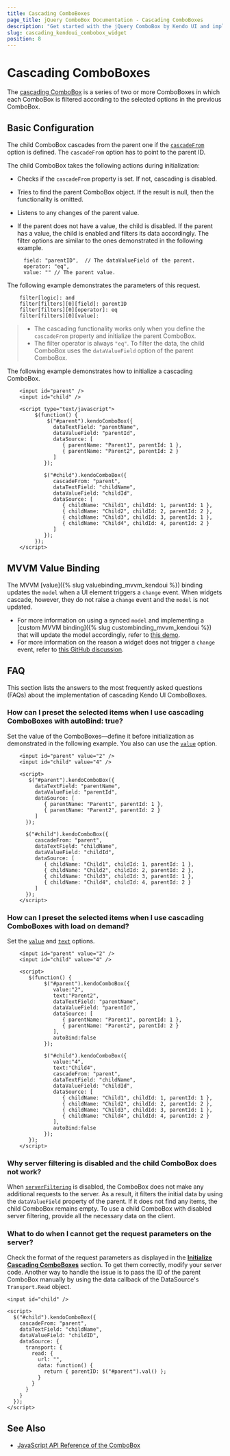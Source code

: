 ```yaml
---
title: Cascading ComboBoxes
page_title: jQuery ComboBox Documentation - Cascading ComboBoxes
description: "Get started with the jQuery ComboBox by Kendo UI and implement cascading ComboBoxes."
slug: cascading_kendoui_combobox_widget
position: 8
---
```


# Cascading ComboBoxes

The [cascading ComboBox](https://demos.telerik.com/kendo-ui/combobox/cascadingcombobox) is a series of two or more ComboBoxes in which each ComboBox is filtered according to the selected options in the previous ComboBox.

## Basic Configuration

The child ComboBox cascades from the parent one if the [`cascadeFrom`](/api/javascript/ui/combobox#configuration) option is defined. The `cascadeFrom` option has to point to the parent ID.

The child ComboBox takes the following actions during initialization:
- Checks if the `cascadeFrom` property is set. If not, cascading is disabled.
- Tries to find the parent ComboBox object. If the result is null, then the functionality is omitted.
- Listens to any changes of the parent value.
- If the parent does not have a value, the child is disabled. If the parent has a value, the child is enabled and filters its data accordingly. The filter options are similar to the ones demonstrated in the following example.

        field: "parentID",  // The dataValueField of the parent.
        operator: "eq",
        value: "" // The parent value.

The following example demonstrates the parameters of this request.

        filter[logic]: and
        filter[filters][0][field]: parentID
        filter[filters][0][operator]: eq
        filter[filters][0][value]:

> * The cascading functionality works only when you define the `cascadeFrom` property and initialize the parent ComboBox.
> * The filter operator is always `"eq"`. To filter the data, the child ComboBox uses the `dataValueField` option of the parent ComboBox.

The following example demonstrates how to initialize a cascading ComboBox.

```dojo
    <input id="parent" />
    <input id="child" />

    <script type="text/javascript">
         $(function() {
             $("#parent").kendoComboBox({
               dataTextField: "parentName",
               dataValueField: "parentId",
               dataSource: [
                  { parentName: "Parent1", parentId: 1 },
                  { parentName: "Parent2", parentId: 2 }
               ]
            });

            $("#child").kendoComboBox({
               cascadeFrom: "parent",
               dataTextField: "childName",
               dataValueField: "childId",
               dataSource: [
                  { childName: "Child1", childId: 1, parentId: 1 },
                  { childName: "Child2", childId: 2, parentId: 2 },
                  { childName: "Child3", childId: 3, parentId: 1 },
                  { childName: "Child4", childId: 4, parentId: 2 }
               ]
            });
         });
    </script>
```

## MVVM Value Binding

The MVVM [value]({% slug valuebinding_mvvm_kendoui %}) binding updates the `model` when a UI element triggers a `change` event. When widgets cascade, however, they do not raise a `change` event and the `model` is not updated.

* For more information on using a synced `model` and implementing a [custom MVVM binding]({% slug custombinding_mvvm_kendoui %}) that will update the model accordingly, refer to [this demo](https://dojo.telerik.com/@ggkrustev/aSAlU).
* For more information on the reason a widget does not trigger a `change` event, refer to [this GitHub discussion](https://github.com/telerik/kendo-ui-core/issues/661).

## FAQ

This section lists the answers to the most frequently asked questions (FAQs) about the implementation of cascading Kendo UI ComboBoxes.

### How can I preset the selected items when I use cascading ComboBoxes with autoBind: true?

Set the value of the ComboBoxes&mdash;define it before initialization as demonstrated in the following example. You also can use the [`value`](/api/javascript/ui/combobox#configuration) option.

```dojo
    <input id="parent" value="2" />
    <input id="child" value="4" />

    <script>
       $("#parent").kendoComboBox({
         dataTextField: "parentName",
         dataValueField: "parentId",
         dataSource: [
            { parentName: "Parent1", parentId: 1 },
            { parentName: "Parent2", parentId: 2 }
         ]
      });

      $("#child").kendoComboBox({
         cascadeFrom: "parent",
         dataTextField: "childName",
         dataValueField: "childId",
         dataSource: [
            { childName: "Child1", childId: 1, parentId: 1 },
            { childName: "Child2", childId: 2, parentId: 2 },
            { childName: "Child3", childId: 3, parentId: 1 },
            { childName: "Child4", childId: 4, parentId: 2 }
         ]
      });
    </script>
```

### How can I preset the selected items when I use cascading ComboBoxes with load on demand?

Set the [`value`](/api/javascript/ui/combobox#configuration) and [`text`](/api/javascript/ui/combobox#configuration) options.

```dojo
    <input id="parent" value="2" />
    <input id="child" value="4" />

    <script>
       $(function() {
            $("#parent").kendoComboBox({
               value:"2",
               text:"Parent2",
               dataTextField: "parentName",
               dataValueField: "parentId",
               dataSource: [
                  { parentName: "Parent1", parentId: 1 },
                  { parentName: "Parent2", parentId: 2 }
               ],
               autoBind:false
            });

            $("#child").kendoComboBox({
               value:"4",
               text:"Child4",
               cascadeFrom: "parent",
               dataTextField: "childName",
               dataValueField: "childId",
               dataSource: [
                  { childName: "Child1", childId: 1, parentId: 1 },
                  { childName: "Child2", childId: 2, parentId: 2 },
                  { childName: "Child3", childId: 3, parentId: 1 },
                  { childName: "Child4", childId: 4, parentId: 2 }
               ],
               autoBind:false
            });
       });
    </script>
```

### Why server filtering is disabled and the child ComboBox does not work?

When [`serverFiltering`](/api/framework/datasource#configuration) is disabled, the ComboBox does not make any additional requests to the server. As a result, it filters the initial data by using the `dataValueField` property of the parent. If it does not find any items, the child ComboBox remains empty. To use a child ComboBox with disabled server filtering, provide all the necessary data on the client.

### What to do when I cannot get the request parameters on the server?

Check the format of the request parameters as displayed in the [**Initialize Cascading ComboBoxes**](#initialize-cascading-comboboxes) section. To get them correctly, modify your server code. Another way to handle the issue is to pass the ID of the parent ComboBox manually by using the data callback of the DataSource's `Transport.Read` object.

    <input id="child" />

    <script>
      $("#child").kendoComboBox({
        cascadeFrom: "parent",
        dataTextField: "childName",
        dataValueField: "childID",
        dataSource: {
          transport: {
            read: {
              url: "",
              data: function() {
                return { parentID: $("#parent").val() };
              }
            }
          }
        }
      });
    </script>

## See Also

* [JavaScript API Reference of the ComboBox](/api/javascript/ui/combobox)
